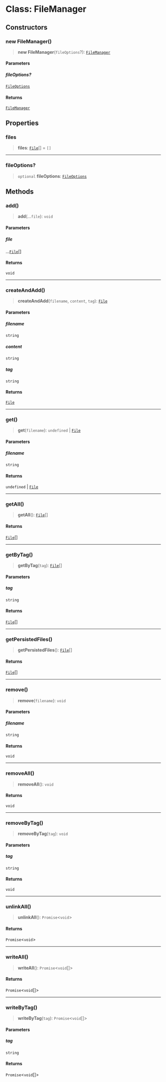 # Class: FileManager

## Constructors

### new FileManager()

> **new FileManager**(`fileOptions`?): [`FileManager`](FileManager.md)

#### Parameters

##### fileOptions?

[`FileOptions`](../interfaces/FileOptions.md)

#### Returns

[`FileManager`](FileManager.md)

## Properties

### files

> **files**: [`File`](File.md)[] = `[]`

---

### fileOptions?

> `optional` **fileOptions**: [`FileOptions`](../interfaces/FileOptions.md)

## Methods

### add()

> **add**(...`file`): `void`

#### Parameters

##### file

...[`File`](File.md)[]

#### Returns

`void`

---

### createAndAdd()

> **createAndAdd**(`filename`, `content`, `tag`): [`File`](File.md)

#### Parameters

##### filename

`string`

##### content

`string`

##### tag

`string`

#### Returns

[`File`](File.md)

---

### get()

> **get**(`filename`): `undefined` \| [`File`](File.md)

#### Parameters

##### filename

`string`

#### Returns

`undefined` \| [`File`](File.md)

---

### getAll()

> **getAll**(): [`File`](File.md)[]

#### Returns

[`File`](File.md)[]

---

### getByTag()

> **getByTag**(`tag`): [`File`](File.md)[]

#### Parameters

##### tag

`string`

#### Returns

[`File`](File.md)[]

---

### getPersistedFiles()

> **getPersistedFiles**(): [`File`](File.md)[]

#### Returns

[`File`](File.md)[]

---

### remove()

> **remove**(`filename`): `void`

#### Parameters

##### filename

`string`

#### Returns

`void`

---

### removeAll()

> **removeAll**(): `void`

#### Returns

`void`

---

### removeByTag()

> **removeByTag**(`tag`): `void`

#### Parameters

##### tag

`string`

#### Returns

`void`

---

### unlinkAll()

> **unlinkAll**(): `Promise`\<`void`\>

#### Returns

`Promise`\<`void`\>

---

### writeAll()

> **writeAll**(): `Promise`\<`void`[]\>

#### Returns

`Promise`\<`void`[]\>

---

### writeByTag()

> **writeByTag**(`tag`): `Promise`\<`void`[]\>

#### Parameters

##### tag

`string`

#### Returns

`Promise`\<`void`[]\>
